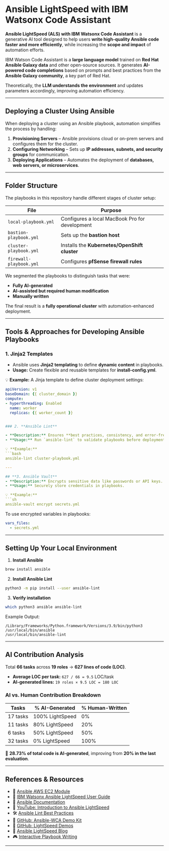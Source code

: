 # Ansible LightSpeed with IBM Watsonx Code Assistant  

**Ansible LightSpeed (ALS) with IBM Watsonx Code Assistant** is a generative AI tool designed to help users **write high-quality Ansible code faster and more efficiently**, while increasing the **scope and impact** of automation efforts.  

IBM Watson Code Assistant is a **large language model** trained on **Red Hat Ansible Galaxy data** and other open-source sources. It generates **AI-powered code completions** based on prompts and best practices from the **Ansible Galaxy community**, a key part of Red Hat.  

Theoretically, the **LLM understands the environment** and updates parameters accordingly, improving automation efficiency.  

---

## **Deploying a Cluster Using Ansible**  
When deploying a cluster using an Ansible playbook, automation simplifies the process by handling:  

1. **Provisioning Servers** – Ansible provisions cloud or on-prem servers and configures them for the cluster.  
2. **Configuring Networking** – Sets up **IP addresses, subnets, and security groups** for communication.  
3. **Deploying Applications** – Automates the deployment of **databases, web servers, or microservices**.  

---

## **Folder Structure**  

The playbooks in this repository handle different stages of cluster setup:  

| **File**                   | **Purpose** |
|----------------------------|------------|
| `local-playbook.yml`       | Configures a local MacBook Pro for development |
| `bastion-playbook.yml`     | Sets up the **bastion host** |
| `cluster-playbook.yml`     | Installs the **Kubernetes/OpenShift cluster** |
| `firewall-playbook.yml`    | Configures **pfSense firewall rules** |

We segmented the playbooks to distinguish tasks that were:  
- **Fully AI-generated**  
- **AI-assisted but required human modification**  
- **Manually written**  

The final result is a **fully operational cluster** with automation-enhanced deployment.

---

## **Tools & Approaches for Developing Ansible Playbooks**  

### **1. Jinja2 Templates**  

- Ansible uses **Jinja2 templating** to define **dynamic content** in playbooks.  
- **Usage:** Create flexible and reusable templates for **install-config.yml**.  

💡 **Example:** A Jinja template to define cluster deployment settings:  
```yaml
apiVersion: v1
baseDomain: {{ cluster_domain }}
compute:
- hyperthreading: Enabled
  name: worker
  replicas: {{ worker_count }}


### 2. **Ansible Lint**  

- **Description:** Ensures **best practices, consistency, and error-free** playbooks.  
- **Usage:** Run `ansible-lint` to validate playbooks before deployment.  

💡 **Example:**  
```bash
ansible-lint cluster-playbook.yml

---

## **3. Ansible Vault**  
- **Description:** Encrypts sensitive data like passwords or API keys.  
- **Usage:** Securely store credentials in playbooks.  

💡 **Example:**  
```sh
ansible-vault encrypt secrets.yml
```
To use encrypted variables in playbooks:  
```yaml
vars_files:
  - secrets.yml
```

---

## **Setting Up Your Local Environment**  

1. **Install Ansible**  
```sh
brew install ansible
```
2. **Install Ansible Lint**  
```sh
python3 -m pip install --user ansible-lint
```
3. **Verify installation**  
```sh
which python3 ansible ansible-lint
```
Example Output:  
```
/Library/Frameworks/Python.framework/Versions/3.9/bin/python3
/usr/local/bin/ansible
/usr/local/bin/ansible-lint
```

---

## **AI Contribution Analysis**  

Total **66 tasks** across **19 roles** → **627 lines of code (LOC)**.  
- **Average LOC per task:** `627 / 66 = 9.5` LOC/task  
- **AI-generated lines:** `19 roles × 9.5 LOC = 180 LOC`  

### **AI vs. Human Contribution Breakdown**  
| **Tasks**                | **% AI-Generated** | **% Human-Written** |
|--------------------------|--------------------|---------------------|
| 17 tasks                | 100% LightSpeed    | 0% |
| 11 tasks                | 80% LightSpeed     | 20% |
| 6 tasks                 | 50% LightSpeed     | 50% |
| 32 tasks                | 0% LightSpeed      | 100% |

🔹 **28.73% of total code is AI-generated**, improving from **20% in the last evaluation**.  

---

## **References & Resources**  

- 📖 [Ansible AWS EC2 Module](https://docs.ansible.com/ansible/latest/collections/amazon/aws/ec2_instance_module.html)  
- 📖 [IBM Watsonx Ansible LightSpeed User Guide](https://access.redhat.com/documentation/en-us/red_hat_ansible_lightspeed_with_ibm_watsonx_code_assistant/2.x_latest/html/red_hat_ansible_lightspeed_with_ibm_watsonx_code_assistant_user_guide/lightspeed-intro)  
- 📖 [Ansible Documentation](https://docs.ai.ansible.redhat.com/)  
- 🎥 [YouTube: Introduction to Ansible LightSpeed](https://www.youtube.com/watch?v=Ty2d-nlnZPQ)   
- 🛠 [Ansible Lint Best Practices](https://www.redhat.com/sysadmin/ansible-lint-YAML)  
- 📂 [GitHub: Ansible-WCA Demo Kit](https://github.com/chetan-hireholi/ansible-wca-demo-kit)  
- 📂 [GitHub: LightSpeed Demos](https://github.com/craig-br/lightspeed-demos?tab=readme-ov-file)  
- 📝 [Ansible LightSpeed Blog](https://www.ansible.com/blog/welcome-to-the-ansible-lightspeed-technical-preview)  
- 🎮 [Interactive Playbook Writing](https://play.instruqt.com/embed/redhat/tracks/writing-first-playbook?token=em_epihlg9zuxia3gzi&show_challenges=true)  

---  

